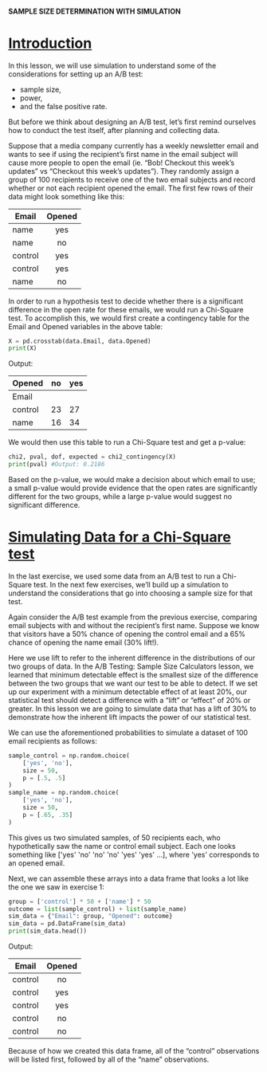 #### SAMPLE SIZE DETERMINATION WITH SIMULATION

# [Introduction](https://www.codecademy.com/courses/hypothesis-testing-python/lessons/experimental-design/exercises/introduction)

In this lesson, we will use simulation to understand some of the considerations for setting up an A/B test: 
* sample size, 
* power, 
* and the false positive rate. 

But before we think about designing an A/B test, let’s first remind ourselves how to conduct the test itself, after planning and collecting data.

Suppose that a media company currently has a weekly newsletter email and wants to see 
if using the recipient’s first name in the email subject will cause more people to open the email (ie. “Bob! Checkout this week’s updates” vs “Checkout this week’s updates”). 
They randomly assign a group of 100 recipients to receive one of the two email subjects and record whether or not each recipient opened the email. 
The first few rows of their data might look something like this:

| Email |	Opened
| ---  | :---:
| name |	yes
| name |	no
| control |	yes
| control |	yes
| name |	no

In order to run a hypothesis test to decide whether there is a significant difference in the open rate for these emails, we would run a Chi-Square test. 
To accomplish this, we would first create a contingency table for the Email and Opened variables in the above table:
```python
X = pd.crosstab(data.Email, data.Opened)
print(X)
```
Output:

| Opened |	no |	yes
| --- | --- | ---
| Email		
| control |	23 |	27
| name |	16 |	34

We would then use this table to run a Chi-Square test and get a p-value:
```python
chi2, pval, dof, expected = chi2_contingency(X)
print(pval) #Output: 0.2186
```
Based on the p-value, we would make a decision about which email to use; 
a small p-value would provide evidence that the open rates are significantly different for the two groups, while a large p-value would suggest no significant difference.

# [Simulating Data for a Chi-Square test](https://www.codecademy.com/courses/hypothesis-testing-python/lessons/experimental-design/exercises/simulating-data-for-a-chi-square-test)

In the last exercise, we used some data from an A/B test to run a Chi-Square test. 
In the next few exercises, we’ll build up a simulation to understand the considerations that go into choosing a sample size for that test.

Again consider the A/B test example from the previous exercise, comparing email subjects with and without the recipient’s first name. 
Suppose we know that visitors have a 50% chance of opening the control email and a 65% chance of opening the name email (30% lift!).

Here we use lift to refer to the inherent difference in the distributions of our two groups of data. 
In the A/B Testing: 
Sample Size Calculators lesson, 
we learned that minimum detectable effect is the smallest size of the difference between the two groups that we want our test to be able to detect. 
If we set up our experiment with a minimum detectable effect of at least 20%, our statistical test should detect a difference with a “lift” or “effect” of 20% or greater. 
In this lesson we are going to simulate data that has a lift of 30% to demonstrate how the inherent lift impacts the power of our statistical test.

We can use the aforementioned probabilities to simulate a dataset of 100 email recipients as follows:
```python
sample_control = np.random.choice(
    ['yes', 'no'], 
    size = 50, 
    p = [.5, .5]
)
sample_name = np.random.choice(
    ['yes', 'no'], 
    size = 50, 
    p = [.65, .35]
)
```
This gives us two simulated samples, of 50 recipients each, who hypothetically saw the name or control email subject. 
Each one looks something like ['yes' 'no' 'no' 'no' 'yes' 'yes' ...], where 'yes' corresponds to an opened email.

Next, we can assemble these arrays into a data frame that looks a lot like the one we saw in exercise 1:
```python
group = ['control'] * 50 + ['name'] * 50
outcome = list(sample_control) + list(sample_name)
sim_data = {"Email": group, "Opened": outcome}
sim_data = pd.DataFrame(sim_data)
print(sim_data.head())
```
Output:

| Email |	Opened
| --- | :---:
| control |	no
| control |	yes
| control |	yes
| control |	no
| control |	no
Because of how we created this data frame, all of the “control” observations will be listed first, followed by all of the “name” observations.

















